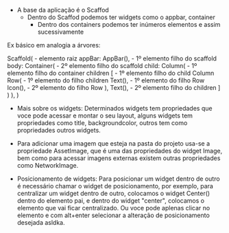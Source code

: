 - A base da aplicação é o Scaffod
    - Dentro do Scaffod podemos ter widgets como o appbar, container
        - Dentro dos containers podemos ter inúmeros elementos e assim sucessivamente

Ex básico em analogia a árvores:

Scaffold( - elemento raiz
    appBar: AppBar(), - 1º elemento filho do scaffold
    body: Container( - 2º elemento filho do scaffold
        child: Column( - 1º elemento filho do container
            children [ - 1º elemento filho do child Column
                Row( - 1º elemento do filho children
                    Text(), - 1º elemento do filho Row
                    Icon(), - 2º elemento do filho Row
                ),
                Text(), - 2º elemento filho do children
            ]
        )
    ),
)


- Mais sobre os widgets: 
    Determinados widgets tem propriedades que voce pode acessar e montar o seu layout,
    alguns widgets tem propriedades como title, backgroundcolor, outros tem como propriedades outros widgets.

- Para adicionar uma imagem que esteja na pasta do projeto usa-se a propriedade AssetImage, que é uma
    das propriedades do widget Image, bem como para acessar imagens externas existem outras propriedades como NetworkImage.

- Posicionamento de widgets:
    Para posicionar um widget dentro de outro é necessário chamar o widget de posicionamento, por exemplo, para centralizar um widget dentro de outro, colocamos o widget Center() dentro do elemento pai, e dentro do widget "center", colocamos o elemento que vai ficar centralizado. Ou voce pode aplenas clicar no elemento e com alt+enter selecionar a alteração de posicionamento desejada asldka.